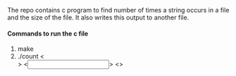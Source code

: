 The repo contains c program to find number of times a string occurs in a file and the size of the file. It also writes this output to another file.

#### Commands to run the c file

1. make
2. ./count <<Search string>> <<input file>> <<output file>>